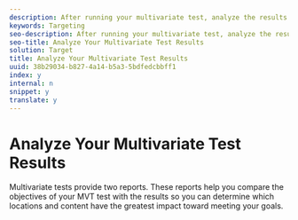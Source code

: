 ```yaml
---
description: After running your multivariate test, analyze the results using the reports provided by Target.
keywords: Targeting
seo-description: After running your multivariate test, analyze the results using the reports provided by Target.
seo-title: Analyze Your Multivariate Test Results
solution: Target
title: Analyze Your Multivariate Test Results
uuid: 38b29034-b827-4a14-b5a3-5bdfedcbbff1
index: y
internal: n
snippet: y
translate: y
---
```


# Analyze Your Multivariate Test Results

Multivariate tests provide two reports. These reports help you compare the objectives of your MVT test with the results so you can determine which locations and content have the greatest impact toward meeting your goals. 
